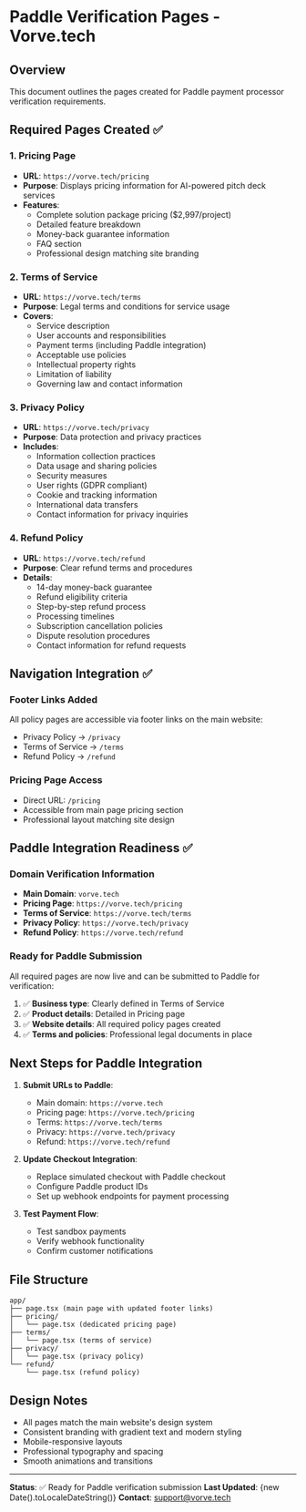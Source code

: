 # Paddle Verification Pages - Vorve.tech

## Overview
This document outlines the pages created for Paddle payment processor verification requirements.

## Required Pages Created ✅

### 1. **Pricing Page**
- **URL**: `https://vorve.tech/pricing`
- **Purpose**: Displays pricing information for AI-powered pitch deck services
- **Features**:
  - Complete solution package pricing ($2,997/project)
  - Detailed feature breakdown
  - Money-back guarantee information
  - FAQ section
  - Professional design matching site branding

### 2. **Terms of Service**
- **URL**: `https://vorve.tech/terms`
- **Purpose**: Legal terms and conditions for service usage
- **Covers**:
  - Service description
  - User accounts and responsibilities
  - Payment terms (including Paddle integration)
  - Acceptable use policies
  - Intellectual property rights
  - Limitation of liability
  - Governing law and contact information

### 3. **Privacy Policy**
- **URL**: `https://vorve.tech/privacy`
- **Purpose**: Data protection and privacy practices
- **Includes**:
  - Information collection practices
  - Data usage and sharing policies
  - Security measures
  - User rights (GDPR compliant)
  - Cookie and tracking information
  - International data transfers
  - Contact information for privacy inquiries

### 4. **Refund Policy**
- **URL**: `https://vorve.tech/refund`
- **Purpose**: Clear refund terms and procedures
- **Details**:
  - 14-day money-back guarantee
  - Refund eligibility criteria
  - Step-by-step refund process
  - Processing timelines
  - Subscription cancellation policies
  - Dispute resolution procedures
  - Contact information for refund requests

## Navigation Integration ✅

### Footer Links Added
All policy pages are accessible via footer links on the main website:
- Privacy Policy → `/privacy`
- Terms of Service → `/terms`
- Refund Policy → `/refund`

### Pricing Page Access
- Direct URL: `/pricing`
- Accessible from main page pricing section
- Professional layout matching site design

## Paddle Integration Readiness ✅

### Domain Verification Information
- **Main Domain**: `vorve.tech`
- **Pricing Page**: `https://vorve.tech/pricing`
- **Terms of Service**: `https://vorve.tech/terms`
- **Privacy Policy**: `https://vorve.tech/privacy`
- **Refund Policy**: `https://vorve.tech/refund`

### Ready for Paddle Submission
All required pages are now live and can be submitted to Paddle for verification:

1. ✅ **Business type**: Clearly defined in Terms of Service
2. ✅ **Product details**: Detailed in Pricing page
3. ✅ **Website details**: All required policy pages created
4. ✅ **Terms and policies**: Professional legal documents in place

## Next Steps for Paddle Integration

1. **Submit URLs to Paddle**:
   - Main domain: `https://vorve.tech`
   - Pricing page: `https://vorve.tech/pricing`
   - Terms: `https://vorve.tech/terms`
   - Privacy: `https://vorve.tech/privacy`
   - Refund: `https://vorve.tech/refund`

2. **Update Checkout Integration**:
   - Replace simulated checkout with Paddle checkout
   - Configure Paddle product IDs
   - Set up webhook endpoints for payment processing

3. **Test Payment Flow**:
   - Test sandbox payments
   - Verify webhook functionality
   - Confirm customer notifications

## File Structure
```
app/
├── page.tsx (main page with updated footer links)
├── pricing/
│   └── page.tsx (dedicated pricing page)
├── terms/
│   └── page.tsx (terms of service)
├── privacy/
│   └── page.tsx (privacy policy)
└── refund/
    └── page.tsx (refund policy)
```

## Design Notes
- All pages match the main website's design system
- Consistent branding with gradient text and modern styling
- Mobile-responsive layouts
- Professional typography and spacing
- Smooth animations and transitions

---

**Status**: ✅ Ready for Paddle verification submission
**Last Updated**: {new Date().toLocaleDateString()}
**Contact**: support@vorve.tech
